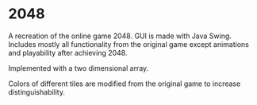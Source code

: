 # 2048

A recreation of the online game 2048. GUI is made with Java Swing. Includes mostly all functionality from the original game except animations and playability after achieving 2048. 

Implemented with a two dimensional array. 

Colors of different tiles are modified from the original game to increase distinguishability. 
